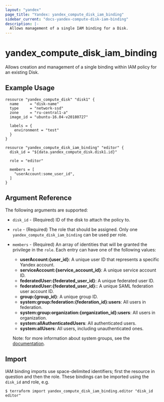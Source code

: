 ```yaml
---
layout: "yandex"
page_title: "Yandex: yandex_compute_disk_iam_binding"
sidebar_current: "docs-yandex-compute-disk-iam-binding"
description: |-
  Allows management of a single IAM binding for a Disk.
---
```


# yandex\_compute\_disk\_iam\_binding

Allows creation and management of a single binding within IAM policy for
an existing Disk.

## Example Usage

```hcl
resource "yandex_compute_disk" "disk1" {
  name     = "disk-name"
  type     = "network-ssd"
  zone     = "ru-central1-a"
  image_id = "ubuntu-16.04-v20180727"

  labels = {
    environment = "test"
  }
}

resource "yandex_compute_disk_iam_binding" "editor" {
  disk_id = "${data.yandex_compute_disk.disk1.id}"

  role = "editor"

  members = [
    "userAccount:some_user_id",
  ]
}
```

## Argument Reference

The following arguments are supported:

* `disk_id` - (Required) ID of the disk to attach the policy to.

* `role` - (Required) The role that should be assigned. Only one
  `yandex_compute_disk_iam_binding` can be used per role.

* `members` - (Required) An array of identities that will be granted the privilege in the `role`.
  Each entry can have one of the following values:
    * **userAccount:{user_id}**: A unique user ID that represents a specific Yandex account.
    * **serviceAccount:{service_account_id}**: A unique service account ID.
    * **federatedUser:{federated_user_id}**: A unique federated user ID.
    * **federatedUser:{federated_user_id}:**: A unique SAML federation user account ID.
    * **group:{group_id}**: A unique group ID.
    * **system:group:federation:{federation_id}:users**: All users in federation.
    * **system:group:organization:{organization_id}:users**: All users in organization.
    * **system:allAuthenticatedUsers**: All authenticated users. 
    * **system:allUsers**: All users, including unauthenticated ones.

    Note: for more information about system groups, see the [documentation](https://cloud.yandex.com/docs/iam/concepts/access-control/system-group).

## Import

IAM binding imports use space-delimited identifiers; first the resource in question and then the role.
These bindings can be imported using the `disk_id` and role, e.g.

```
$ terraform import yandex_compute_disk_iam_binding.editor "disk_id editor"
```
